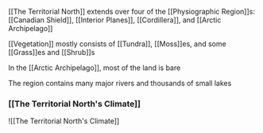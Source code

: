 [[The Territorial North]] extends over four of the [[Physiographic Region]]s: [[Canadian Shield]], [[Interior Planes]], [[Cordillera]], and [[Arctic Archipelago]]

[[Vegetation]] mostly consists of [[Tundra]], [[Moss]]es, and some [[Grass]]es and [[Shrub]]s

In the [[Arctic Archipelago]], most of the land is bare

The region contains many major rivers and thousands of small lakes

### [[The Territorial North's Climate]]
![[The Territorial North's Climate]]
